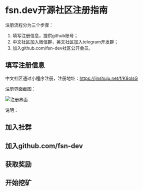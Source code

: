 # fsn.dev开源社区注册指南

注册流程分为三个步骤：
1. 填写注册信息，提供github账号；
2. 中文社区加入微信群，英文社区加入telegram开发群；
3. 加入github.com/fsn-dev社区公开会员。

## 填写注册信息
中文社区通过小程序注册，注册地址：https://jinshuju.net/f/K8oIsG

注册界面截图：

![注册界面]()

说明：

## 加入社群

## 加入github.com/fsn-dev

## 获取奖励

## 开始挖矿

